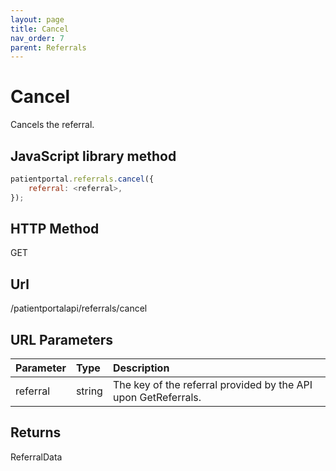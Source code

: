 ```yaml
---
layout: page
title: Cancel
nav_order: 7
parent: Referrals
---
```


# Cancel

Cancels the referral.

## JavaScript library method

```javascript
patientportal.referrals.cancel({
    referral: <referral>,
});
```

## HTTP Method

GET

## ****Url****

/patientportalapi/referrals/cancel

## URL Parameters

| Parameter | Type   | Description                                                 |
|:----------|:-------|:------------------------------------------------------------|
| referral | string | The key of the referral provided by the API upon GetReferrals. |

## Returns

ReferralData
